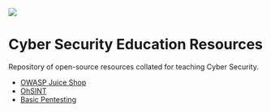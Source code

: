 ![](https://uwe-cyber.github.io/images/uwe_banner.png)

# Cyber Security Education Resources

Repository of open-source resources collated for teaching Cyber Security.

* [OWASP Juice Shop](https://github.com/pa-legg/school/blob/main/juice-shop.md)
* [OhSINT](https://github.com/pa-legg/school/blob/main/ohsint.md)
* [Basic Pentesting](https://github.com/pa-legg/school/blob/main/basicpentest.md)
